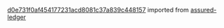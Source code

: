 [d0e731f0af454177231acd8081c37a839c448157](https://github.com/insolar/assured-ledger/commit/d0e731f0af454177231acd8081c37a839c448157) imported from [assured-ledger](https://github.com/insolar/assured-ledger)
